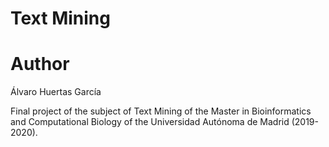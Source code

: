 # Text Mining 

# **Author**
Álvaro Huertas García

Final project of the subject of Text Mining of the Master in Bioinformatics and Computational Biology of the Universidad Autónoma de Madrid (2019-2020).  
